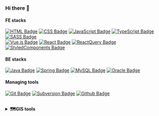 ### Hi there 👋
#### FE stacks
[![HTML Badge](https://img.shields.io/badge/HTML5-black?style=flat-square&logo=html5&logoColor=white&color=E34F26)](https://developer.mozilla.org/en-US/docs/Web/HTML)
[![CSS Badge](https://img.shields.io/badge/CSS3-black?style=flat-square&logo=css3&logoColor=white&color=1572B6)](https://developer.mozilla.org/en-US/docs/Web/CSS)
[![JavaScript Badge](https://img.shields.io/badge/JavaScript-black?style=flat-square&logo=JavaScript&logoColor=black&color=F7DF1E)](https://developer.mozilla.org/en-US/docs/Web/JavaScript)
[![TypeScript Badge](https://img.shields.io/badge/TypeScript-white?style=flat-square&logo=TypeScript&logoColor=white&color=3178C6)](https://www.typescriptlang.org/)
[![SASS Badge](https://img.shields.io/badge/SASS-black?style=flat-square&logo=SASS&logoColor=white&color=CC6699)](https://sass-lang.com/)  
[![Vue.js Badge](https://img.shields.io/badge/Vue.js-black?style=flat-square&logo=Vue.js&logoColor=white&color=4FC08D)](https://vuejs.org/)
[![React Badge](https://img.shields.io/badge/React-black?style=flat-square&logo=React&logoColor=black&color=61DAFB)](https://reactjs.org/)
[![ReactQuery Badge](https://img.shields.io/badge/React&nbsp;Query-black?style=flat-square&logo=ReactQuery&logoColor=white&color=FF4154)](https://tanstack.com/query/v4/docs/react/overview)
[![StyledComponents Badge](https://img.shields.io/badge/StyledComponents-white?style=flat-square&logo=styledcomponents&logoColor=white&color=DB7093)](https://styled-components.com/)

#### BE stacks
[![Java Badge](https://img.shields.io/badge/Java-white?style=flat-square&logo=Java&logoColor=white&color=da1e20)](https://www.java.com/ko/)
[![Spring Badge](https://img.shields.io/badge/Spring-white?style=flat-square&logo=Spring&logoColor=white&color=6DB33F)](https://spring.io/tools/)
[![MySQL Badge](https://img.shields.io/badge/MySQL-white?style=flat-square&logo=MySQL&logoColor=white&color=4479A1)](https://www.mysql.com/)
[![Oracle Badge](https://img.shields.io/badge/Oracle-white?style=flat-square&logo=Oracle&logoColor=white&color=F80000)](https://www.oracle.com/)

#### Managing tools
[![Git Badge](https://img.shields.io/badge/Git-white?style=flat-square&logo=Git&logoColor=white&color=F05032)](https://git-scm.com/)
[![Subversion Badge](https://img.shields.io/badge/SVN-white?style=flat-square&logo=subversion&logoColor=white&color=809CC9)](https://subversion.apache.org/)
[![Github Badge](https://img.shields.io/badge/Github-white?style=flat-square&logo=Github&logoColor=white&color=181717)](https://github.com/) 

<br/>

<details>
<summary>
  <strong>🗺GIS tools</strong>
</summary>
  <br/>
   <a href="https://openlayers.org/"><img src="https://img.shields.io/badge/OpenLayers-white?style=flat-square&logo=OpenLayers&logoColor=white&color=1F6B75"/></a>
   <a href="https://leafletjs.com/"><img src="https://img.shields.io/badge/Leaflet-white?style=flat-square&logo=Leaflet&logoColor=white&color=199900"/></a>
   <a href="https://geoserver.org/"><img src="https://img.shields.io/badge/GeoServer-white?style=flat-square&logo=GeoServer&logoColor=white&color=0093c9"/></a>
   <a href="https://qgis.org/en/site/"><img src="https://img.shields.io/badge/Qgis-white?style=flat-square&logo=Qgis&logoColor=white&color=589632"/></a>
   <a href="https://www.oracle.com/"><img src="https://img.shields.io/badge/Oracle-white?style=flat-square&logo=Oracle&logoColor=white&color=F80000"/></a>
</details>

<!--
#### GIS tools
[![OpenLayers Badge](https://img.shields.io/badge/OpenLayers-white?style=flat-square&logo=OpenLayers&logoColor=white&color=1F6B75)](https://openlayers.org/) 
[![Leaflet Badge](https://img.shields.io/badge/Leaflet-white?style=flat-square&logo=Leaflet&logoColor=white&color=199900)](https://leafletjs.com/)
[![GeoServer Badge](https://img.shields.io/badge/GeoServer-white?style=flat-square&logo=GeoServer&logoColor=white&color=0093c9)](https://geoserver.org/)
[![QGIS Badge](https://img.shields.io/badge/Qgis-white?style=flat-square&logo=Qgis&logoColor=white&color=589632)](https://qgis.org/en/site/)
[![Oracle Badge](https://img.shields.io/badge/Oracle-white?style=flat-square&logo=Oracle&logoColor=white&color=F80000)](https://www.oracle.com/)
-->

<!-- ![GitHub stats](https://github-readme-stats.vercel.app/api/top-langs/?username=magpiie&layout=compact) -->
